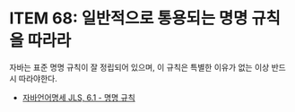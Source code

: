 # ITEM 68: 일반적으로 통용되는 명명 규칙을 따라라

자바는 표준 명명 규칙이 잘 정립되어 있으며, 이 규칙은 특별한 이유가 없는 이상 반드시 따라야한다.

- [자바언어명세 JLS, 6.1 - 명명 규칙](https://docs.oracle.com/javase/specs/jls/se7/html/jls-6.html)

